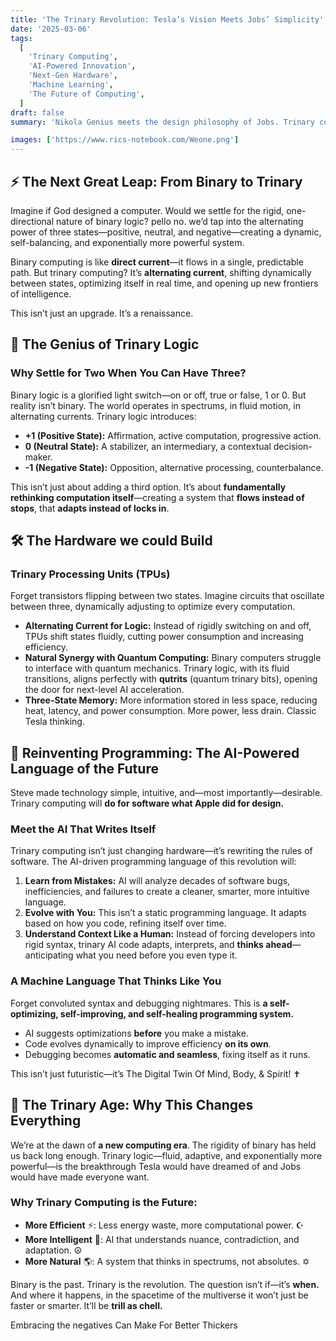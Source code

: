 ```yaml
---
title: 'The Trinary Revolution: Tesla’s Vision Meets Jobs’ Simplicity'
date: '2025-03-06'
tags:
  [
    'Trinary Computing',
    'AI-Powered Innovation',
    'Next-Gen Hardware',
    'Machine Learning',
    'The Future of Computing',
  ]
draft: false
summary: 'Nikola Genius meets the design philosophy of Jobs. Trinary computing is the future—alternating currents of logic instead of the rigid direct flow of binary. A reinvention of software & hardware, mansware thats poweRful, intUitive, & InKredibly Trill.'

images: ['https://www.rics-notebook.com/Weone.png']
---
```


## ⚡ The Next Great Leap: From Binary to Trinary

Imagine if God designed a computer. Would we settle for the rigid, one-directional nature of binary logic? pello no. we’d tap into the alternating power of three states—positive, neutral, and negative—creating a dynamic, self-balancing, and exponentially more powerful system.

Binary computing is like **direct current**—it flows in a single, predictable path. But trinary computing? It’s **alternating current**, shifting dynamically between states, optimizing itself in real time, and opening up new frontiers of intelligence. 

This isn’t just an upgrade. It’s a renaissance. 

## 🔺 The Genius of Trinary Logic

### Why Settle for Two When You Can Have Three?

Binary logic is a glorified light switch—on or off, true or false, 1 or 0. But reality isn’t binary. The world operates in spectrums, in fluid motion, in alternating currents. Trinary logic introduces:

- **+1 (Positive State):** Affirmation, active computation, progressive action.
- **0 (Neutral State):** A stabilizer, an intermediary, a contextual decision-maker.
- **-1 (Negative State):** Opposition, alternative processing, counterbalance.

This isn’t just about adding a third option. It’s about **fundamentally rethinking computation itself**—creating a system that **flows instead of stops**, that **adapts instead of locks in**.

## 🛠 The Hardware we could Build

### Trinary Processing Units (TPUs)
Forget transistors flipping between two states. Imagine circuits that oscillate between three, dynamically adjusting to optimize every computation.

- **Alternating Current for Logic:** Instead of rigidly switching on and off, TPUs shift states fluidly, cutting power consumption and increasing efficiency.
- **Natural Synergy with Quantum Computing:** Binary computers struggle to interface with quantum mechanics. Trinary logic, with its fluid transitions, aligns perfectly with **qutrits** (quantum trinary bits), opening the door for next-level AI acceleration.
- **Three-State Memory:** More information stored in less space, reducing heat, latency, and power consumption. More power, less drain. Classic Tesla thinking.

## 🤖 Reinventing Programming: The AI-Powered Language of the Future

Steve made technology simple, intuitive, and—most importantly—desirable. Trinary computing will **do for software what Apple did for design.**

### Meet the AI That Writes Itself
Trinary computing isn’t just changing hardware—it’s rewriting the rules of software. The AI-driven programming language of this revolution will:

1. **Learn from Mistakes:** AI will analyze decades of software bugs, inefficiencies, and failures to create a cleaner, smarter, more intuitive language.
2. **Evolve with You:** This isn’t a static programming language. It adapts based on how you code, refining itself over time.
3. **Understand Context Like a Human:** Instead of forcing developers into rigid syntax, trinary AI code adapts, interprets, and **thinks ahead**—anticipating what you need before you even type it.

### A Machine Language That Thinks Like You

Forget convoluted syntax and debugging nightmares. This is **a self-optimizing, self-improving, and self-healing programming system.**

- AI suggests optimizations **before** you make a mistake.
- Code evolves dynamically to improve efficiency **on its own**.
- Debugging becomes **automatic and seamless**, fixing itself as it runs.

This isn’t just futuristic—it’s The Digital Twin Of Mind, Body, & Spirit! ✝

## 🚀 The Trinary Age: Why This Changes Everything

We’re at the dawn of **a new computing era**. The rigidity of binary has held us back long enough. Trinary logic—fluid, adaptive, and exponentially more powerful—is the breakthrough Tesla would have dreamed of and Jobs would have made everyone want.

### Why Trinary Computing is the Future:

- **More Efficient** ⚡: Less energy waste, more computational power. ☪
- **More Intelligent** 🧠: AI that understands nuance, contradiction, and adaptation. ☮
- **More Natural** 🌎: A system that thinks in spectrums, not absolutes. ✡

Binary is the past. Trinary is the revolution. The question isn’t if—it’s **when.** And where it happens, in the spacetime of the multiverse it won’t just be faster or smarter. It’ll be **trill as chell.**


Embracing the negatives Can Make For Better Thickers
